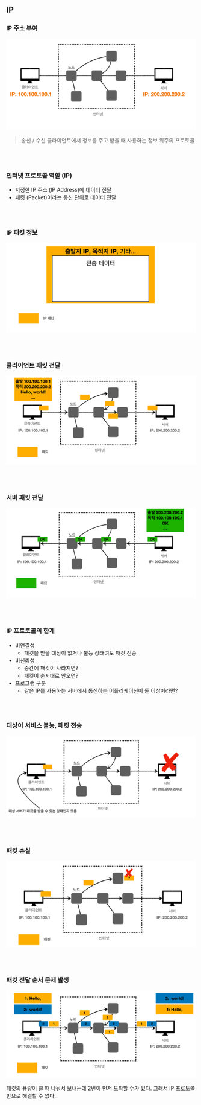 ## IP

### IP 주소 부여

![image](https://github.com/JaeYeon33/TIL/blob/main/Network/images/Untitled%204.png?raw=true)

> 송신 / 수신 클라이언트에서 정보를 주고 받을 때 사용하는 정보 위주의 프로토콜



<br>

<br>

### 인터넷 프로토콜 역할 (IP)

- 지정한 IP 주소 (IP Address)에 데이터 전달
- 패킷 (Packet)이라는 통신 단위로 데이터 전달

<br>

<br>



### IP 패킷 정보

![image](https://github.com/JaeYeon33/TIL/blob/main/Network/images/Untitled%205.png?raw=true)



<br>

<br>

### 클라이언트 패킷 전달

![image](https://github.com/JaeYeon33/TIL/blob/main/Network/images/Untitled%206.png?raw=true)

<br>

<br>



### 서버 패킷 전달

![image](https://github.com/JaeYeon33/TIL/blob/main/Network/images/Untitled%207.png?raw=true)



<br>

<br>

### IP 프로토콜의 한계

- 비연결성
  - 패킷을 받을 대상이 없거나 불능 상태여도 패킷 전송
- 비신뢰성
  - 중간에 패킷이 사라지면?
  - 패킷이 순서대로 안오면?
- 프로그램 구분
  - 같은 IP를 사용하는 서버에서 통신하는 어플리케이션이 둘 이상이라면?



<br>

<br>

### 대상이 서비스 불능, 패킷 전송

![image](https://github.com/JaeYeon33/TIL/blob/main/Network/images/Untitled%208.png?raw=true)



<br>

<br>

### 패킷 손실

![image](https://github.com/JaeYeon33/TIL/blob/main/Network/images/Untitled%209.png?raw=true)



<br>

<br>

### 패킷 전달 순서 문제 발생

![image](https://github.com/JaeYeon33/TIL/blob/main/Network/images/Untitled%2010.png?raw=true)

패킷의 용량이 클 때 나눠서 보내는데 2번이 먼저 도착할 수가 있다. 그래서 IP 프로토콜만으로 해결할 수 없다.